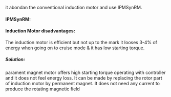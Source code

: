 it abondan the conventional induction motor and use IPMSynRM.
#### IPMSynRM:











#### Induction Motor disadvantages:
The induction motor is efficient but not up to the mark it looses 3-4% of energy when going on to cruise mode & it has low starting torque.
#####  Solution:
parament magnet motor offers high starting torque operating with controller and it does not feel energy loss.
It can be made by replacing the rotor part of induction motor by permanent magnet.
It does not need any current to produce the rotating magnetic field 